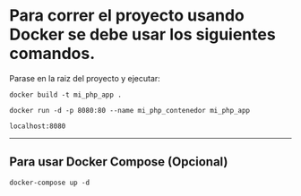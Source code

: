 # Para correr el proyecto usando Docker se debe usar los siguientes comandos.

Parase en la raiz del proyecto y ejecutar:

``` docker build -t mi_php_app .  ```

```docker run -d -p 8080:80 --name mi_php_contenedor mi_php_app```

```localhost:8080```

--------------------------------------------------------------------------

## Para usar Docker Compose (Opcional)

``` docker-compose up -d ```